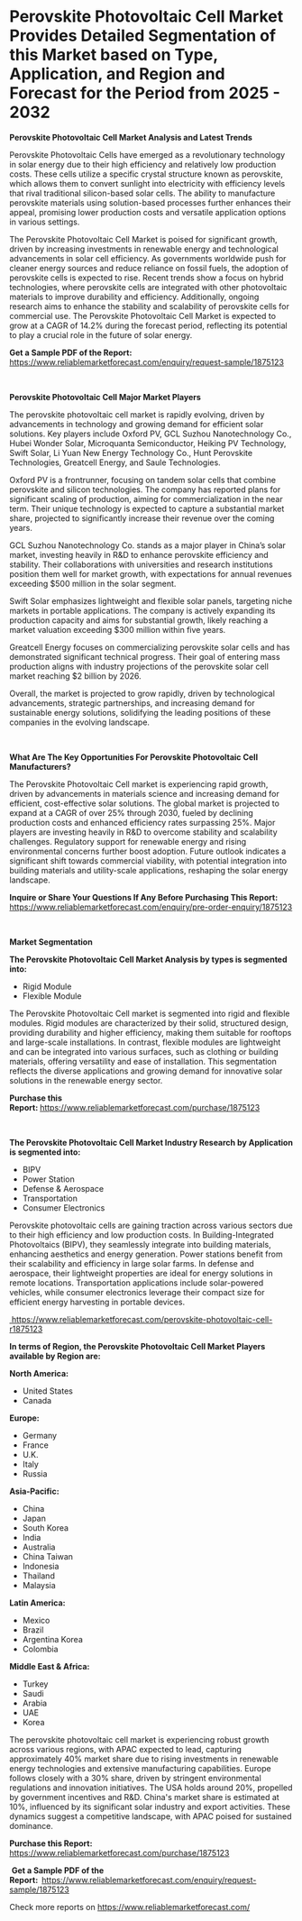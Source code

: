 <p><h1>Perovskite Photovoltaic Cell Market Provides Detailed Segmentation of this Market based on Type, Application, and Region and Forecast for the Period from 2025 - 2032</h1></p><p><strong>Perovskite Photovoltaic Cell Market Analysis and Latest Trends</strong></p>
<p><p>Perovskite Photovoltaic Cells have emerged as a revolutionary technology in solar energy due to their high efficiency and relatively low production costs. These cells utilize a specific crystal structure known as perovskite, which allows them to convert sunlight into electricity with efficiency levels that rival traditional silicon-based solar cells. The ability to manufacture perovskite materials using solution-based processes further enhances their appeal, promising lower production costs and versatile application options in various settings.</p><p>The Perovskite Photovoltaic Cell Market is poised for significant growth, driven by increasing investments in renewable energy and technological advancements in solar cell efficiency. As governments worldwide push for cleaner energy sources and reduce reliance on fossil fuels, the adoption of perovskite cells is expected to rise. Recent trends show a focus on hybrid technologies, where perovskite cells are integrated with other photovoltaic materials to improve durability and efficiency. Additionally, ongoing research aims to enhance the stability and scalability of perovskite cells for commercial use. The Perovskite Photovoltaic Cell Market is expected to grow at a CAGR of 14.2% during the forecast period, reflecting its potential to play a crucial role in the future of solar energy.</p></p>
<p><strong>Get a Sample PDF of the Report:&nbsp;</strong> <a href="https://www.reliablemarketforecast.com/enquiry/request-sample/1875123?utm_campaign=2480&utm_medium=2&utm_source=Github&utm_content=ia&utm_term=11022025&utm_id=perovskite-photovoltaic-cell">https://www.reliablemarketforecast.com/enquiry/request-sample/1875123</a></p>
<p>&nbsp;</p>
<p><strong>Perovskite Photovoltaic Cell Major Market Players</strong></p>
<p><p>The perovskite photovoltaic cell market is rapidly evolving, driven by advancements in technology and growing demand for efficient solar solutions. Key players include Oxford PV, GCL Suzhou Nanotechnology Co., Hubei Wonder Solar, Microquanta Semiconductor, Heiking PV Technology, Swift Solar, Li Yuan New Energy Technology Co., Hunt Perovskite Technologies, Greatcell Energy, and Saule Technologies.</p><p>Oxford PV is a frontrunner, focusing on tandem solar cells that combine perovskite and silicon technologies. The company has reported plans for significant scaling of production, aiming for commercialization in the near term. Their unique technology is expected to capture a substantial market share, projected to significantly increase their revenue over the coming years.</p><p>GCL Suzhou Nanotechnology Co. stands as a major player in China’s solar market, investing heavily in R&D to enhance perovskite efficiency and stability. Their collaborations with universities and research institutions position them well for market growth, with expectations for annual revenues exceeding $500 million in the solar segment.</p><p>Swift Solar emphasizes lightweight and flexible solar panels, targeting niche markets in portable applications. The company is actively expanding its production capacity and aims for substantial growth, likely reaching a market valuation exceeding $300 million within five years.</p><p>Greatcell Energy focuses on commercializing perovskite solar cells and has demonstrated significant technical progress. Their goal of entering mass production aligns with industry projections of the perovskite solar cell market reaching $2 billion by 2026.</p><p>Overall, the market is projected to grow rapidly, driven by technological advancements, strategic partnerships, and increasing demand for sustainable energy solutions, solidifying the leading positions of these companies in the evolving landscape.</p></p>
<p>&nbsp;</p>
<p><strong>What Are The Key Opportunities For Perovskite Photovoltaic Cell Manufacturers?</strong></p>
<p><p>The Perovskite Photovoltaic Cell market is experiencing rapid growth, driven by advancements in materials science and increasing demand for efficient, cost-effective solar solutions. The global market is projected to expand at a CAGR of over 25% through 2030, fueled by declining production costs and enhanced efficiency rates surpassing 25%. Major players are investing heavily in R&D to overcome stability and scalability challenges. Regulatory support for renewable energy and rising environmental concerns further boost adoption. Future outlook indicates a significant shift towards commercial viability, with potential integration into building materials and utility-scale applications, reshaping the solar energy landscape.</p></p>
<p><strong>Inquire or Share Your Questions If Any Before Purchasing This Report:</strong> <a href="https://www.reliablemarketforecast.com/enquiry/pre-order-enquiry/1875123?utm_campaign=2480&utm_medium=2&utm_source=Github&utm_content=ia&utm_term=11022025&utm_id=perovskite-photovoltaic-cell">https://www.reliablemarketforecast.com/enquiry/pre-order-enquiry/1875123</a></p>
<p>&nbsp;</p>
<p><strong>Market Segmentation</strong></p>
<p><strong>The Perovskite Photovoltaic Cell Market Analysis by types is segmented into:</strong></p>
<p><ul><li>Rigid Module</li><li>Flexible Module</li></ul></p>
<p><p>The Perovskite Photovoltaic Cell market is segmented into rigid and flexible modules. Rigid modules are characterized by their solid, structured design, providing durability and higher efficiency, making them suitable for rooftops and large-scale installations. In contrast, flexible modules are lightweight and can be integrated into various surfaces, such as clothing or building materials, offering versatility and ease of installation. This segmentation reflects the diverse applications and growing demand for innovative solar solutions in the renewable energy sector.</p></p>
<p><strong>Purchase this Report:&nbsp;</strong><a href="https://www.reliablemarketforecast.com/purchase/1875123?utm_campaign=2480&utm_medium=2&utm_source=Github&utm_content=ia&utm_term=11022025&utm_id=perovskite-photovoltaic-cell">https://www.reliablemarketforecast.com/purchase/1875123</a></p>
<p>&nbsp;</p>
<p><strong>The Perovskite Photovoltaic Cell Market Industry Research by Application is segmented into:</strong></p>
<p><ul><li>BIPV</li><li>Power Station</li><li>Defense & Aerospace</li><li>Transportation</li><li>Consumer Electronics</li></ul></p>
<p><p>Perovskite photovoltaic cells are gaining traction across various sectors due to their high efficiency and low production costs. In Building-Integrated Photovoltaics (BIPV), they seamlessly integrate into building materials, enhancing aesthetics and energy generation. Power stations benefit from their scalability and efficiency in large solar farms. In defense and aerospace, their lightweight properties are ideal for energy solutions in remote locations. Transportation applications include solar-powered vehicles, while consumer electronics leverage their compact size for efficient energy harvesting in portable devices.</p></p>
<p><a href="https://www.reliablemarketforecast.com/perovskite-photovoltaic-cell-r1875123?utm_campaign=2480&utm_medium=2&utm_source=Github&utm_content=ia&utm_term=11022025&utm_id=perovskite-photovoltaic-cell">&nbsp;https://www.reliablemarketforecast.com/perovskite-photovoltaic-cell-r1875123</a></p>
<p><strong>In terms of Region, the Perovskite Photovoltaic Cell Market Players available by Region are:</strong></p>
<p>
    <p> <strong> North America: </strong>
        <ul>
            <li>United States</li>
            <li>Canada</li>
        </ul>
        </p> 
    <p> <strong> Europe: </strong>
        <ul>
            <li>Germany</li>
            <li>France</li>
            <li>U.K.</li>
            <li>Italy</li>
            <li>Russia</li>
        </ul>
        </p> 
    <p> <strong> Asia-Pacific: </strong>
        <ul>
            <li>China</li>
            <li>Japan</li>
            <li>South Korea</li>
            <li>India</li>
            <li>Australia</li>
            <li>China Taiwan</li>
            <li>Indonesia</li>
            <li>Thailand</li>
            <li>Malaysia</li>
        </ul>
        </p> 
    <p> <strong> Latin America: </strong>
        <ul>
            <li>Mexico</li>
            <li>Brazil</li>
            <li>Argentina Korea</li>
            <li>Colombia</li>
        </ul>
        </p> 
    <p> <strong> Middle East & Africa: </strong>
        <ul>
            <li>Turkey</li>
            <li>Saudi</li>
            <li>Arabia</li>
            <li>UAE</li>
            <li>Korea</li>
        </ul>
    </p>
    </p>
<p><p>The perovskite photovoltaic cell market is experiencing robust growth across various regions, with APAC expected to lead, capturing approximately 40% market share due to rising investments in renewable energy technologies and extensive manufacturing capabilities. Europe follows closely with a 30% share, driven by stringent environmental regulations and innovation initiatives. The USA holds around 20%, propelled by government incentives and R&D. China's market share is estimated at 10%, influenced by its significant solar industry and export activities. These dynamics suggest a competitive landscape, with APAC poised for sustained dominance.</p></p>
<p><strong>Purchase this Report: </strong><a href="https://www.reliablemarketforecast.com/purchase/1875123?utm_campaign=2480&utm_medium=2&utm_source=Github&utm_content=ia&utm_term=11022025&utm_id=perovskite-photovoltaic-cell">https://www.reliablemarketforecast.com/purchase/1875123</a></p>
<p>&nbsp;<strong>Get a Sample PDF of the Report:&nbsp;&nbsp;</strong><a href="https://www.reliablemarketforecast.com/enquiry/request-sample/1875123?utm_campaign=2480&utm_medium=2&utm_source=Github&utm_content=ia&utm_term=11022025&utm_id=perovskite-photovoltaic-cell">https://www.reliablemarketforecast.com/enquiry/request-sample/1875123</a></p>
<p><strong></strong></p>
<p>Check more reports on <a href="https://www.reliablemarketforecast.com/?utm_campaign=2480&utm_medium=2&utm_source=Github&utm_content=ia&utm_term=11022025&utm_id=perovskite-photovoltaic-cell">https://www.reliablemarketforecast.com/</a></p>